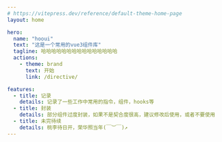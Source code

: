 ```yaml
---
# https://vitepress.dev/reference/default-theme-home-page
layout: home

hero:
  name: "hooui"
  text: "这是一个常用的vue3组件库"
  tagline: 哈哈哈哈哈哈哈哈哈哈哈哈哈哈哈
  actions:
    - theme: brand
      text: 开始
      link: /directive/

features:
  - title: 记录
    details: 记录了一些工作中常用的指令，组件，hooks等
  - title: 封装
    details: 部分组件过度封装，如果不是契合度很高，建议修改后使用，或者不要使用
  - title: 未完待续
    details: 桃李待日开，荣华照当年(￣︶￣)↗
---
```


